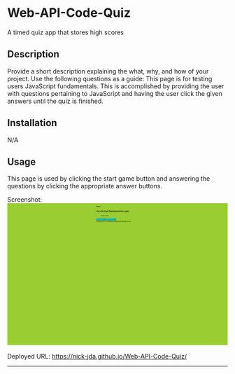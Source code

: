 # Web-API-Code-Quiz
A timed quiz app that stores high scores

## Description

Provide a short description explaining the what, why, and how of your project. Use the following questions as a guide:
This page is for testing users JavaScript fundamentals. This is accomplished by providing the user with questions pertaining to JavaScript and having the user click the given answers until the quiz is finished.

## Installation

N/A

## Usage

This page is used by clicking the start game button and answering the questions by clicking the appropriate answer buttons.

Screenshot:
![alt text](./assets/images/nick-jda.github.io_Web-API-Code-Quiz_.png)

Deployed URL: https://nick-jda.github.io/Web-API-Code-Quiz/

---
